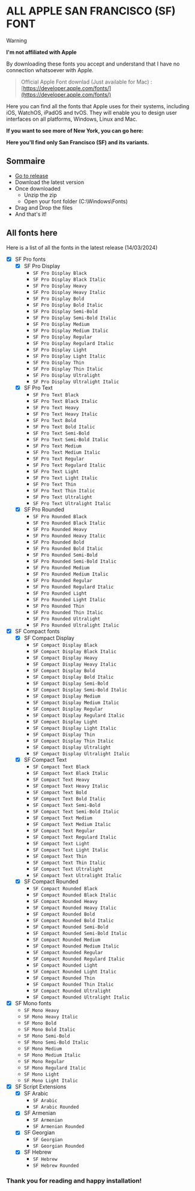 # ALL APPLE SAN FRANCISCO (SF) FONT

> [!WARNING]  
> **I'm not affiliated with Apple**
> 
> By downloading these fonts you accept and understand that I have no connection whatsoever with Apple.

> Official Apple Font downlad (Just available for Mac) : [https://developer.apple.com/fonts/](https://developer.apple.com/fonts/)

Here you can find all the fonts that Apple uses for their systems, including iOS, WatchOS, iPadOS and tvOS.
They will enable you to design user interfaces on all platforms, Windows, Linux and Mac.

**If you want to see more of New York, you can go here:**

**Here you'll find only San Francisco (SF) and its variants.**

## Sommaire

- [Go to release](https://github.com/shidos-anael/All-Apple-Fonts/releases)
- Download the latest version
- Once downloaded
  - Unzip the zip
  - Open your font folder (C:\Windows\Fonts\)
- Drag and Drop the files
- And that's it!

## All fonts here

Here is a list of all the fonts in the latest release (14/03/2024)

- [x] SF Pro fonts
  - [x] SF Pro Display
    - `SF Pro Display Black`
    - `SF Pro Display Black Italic`
    - `SF Pro Display Heavy`
    - `SF Pro Display Heavy Italic`
    - `SF Pro Display Bold`
    - `SF Pro Display Bold Italic`
    - `SF Pro Display Semi-Bold`
    - `SF Pro Display Semi-Bold Italic`
    - `SF Pro Display Medium`
    - `SF Pro Display Medium Italic`
    - `SF Pro Display Regular`
    - `SF Pro Display Regulard Italic`
    - `SF Pro Display Light`
    - `SF Pro Display Light Italic`
    - `SF Pro Display Thin`
    - `SF Pro Display Thin Italic`
    - `SF Pro Display Ultralight`
    - `SF Pro Display Ultralight Italic`
  - [x] SF Pro Text
    - `SF Pro Text Black`
    - `SF Pro Text Black Italic`
    - `SF Pro Text Heavy`
    - `SF Pro Text Heavy Italic`
    - `SF Pro Text Bold`
    - `SF Pro Text Bold Italic`
    - `SF Pro Text Semi-Bold`
    - `SF Pro Text Semi-Bold Italic`
    - `SF Pro Text Medium`
    - `SF Pro Text Medium Italic`
    - `SF Pro Text Regular`
    - `SF Pro Text Regulard Italic`
    - `SF Pro Text Light`
    - `SF Pro Text Light Italic`
    - `SF Pro Text Thin`
    - `SF Pro Text Thin Italic`
    - `SF Pro Text Ultralight`
    - `SF Pro Text Ultralight Italic`
  - [x] SF Pro Rounded
    - `SF Pro Rounded Black`
    - `SF Pro Rounded Black Italic`
    - `SF Pro Rounded Heavy`
    - `SF Pro Rounded Heavy Italic`
    - `SF Pro Rounded Bold`
    - `SF Pro Rounded Bold Italic`
    - `SF Pro Rounded Semi-Bold`
    - `SF Pro Rounded Semi-Bold Italic`
    - `SF Pro Rounded Medium`
    - `SF Pro Rounded Medium Italic`
    - `SF Pro Rounded Regular`
    - `SF Pro Rounded Regulard Italic`
    - `SF Pro Rounded Light`
    - `SF Pro Rounded Light Italic`
    - `SF Pro Rounded Thin`
    - `SF Pro Rounded Thin Italic`
    - `SF Pro Rounded Ultralight`
    - `SF Pro Rounded Ultralight Italic`
- [x] SF Compact fonts
  - [x] SF Compact Display
    - `SF Compact Display Black`
    - `SF Compact Display Black Italic`
    - `SF Compact Display Heavy`
    - `SF Compact Display Heavy Italic`
    - `SF Compact Display Bold`
    - `SF Compact Display Bold Italic`
    - `SF Compact Display Semi-Bold`
    - `SF Compact Display Semi-Bold Italic`
    - `SF Compact Display Medium`
    - `SF Compact Display Medium Italic`
    - `SF Compact Display Regular`
    - `SF Compact Display Regulard Italic`
    - `SF Compact Display Light`
    - `SF Compact Display Light Italic`
    - `SF Compact Display Thin`
    - `SF Compact Display Thin Italic`
    - `SF Compact Display Ultralight`
    - `SF Compact Display Ultralight Italic`
  - [x] SF Compact Text
    - `SF Compact Text Black`
    - `SF Compact Text Black Italic`
    - `SF Compact Text Heavy`
    - `SF Compact Text Heavy Italic`
    - `SF Compact Text Bold`
    - `SF Compact Text Bold Italic`
    - `SF Compact Text Semi-Bold`
    - `SF Compact Text Semi-Bold Italic`
    - `SF Compact Text Medium`
    - `SF Compact Text Medium Italic`
    - `SF Compact Text Regular`
    - `SF Compact Text Regulard Italic`
    - `SF Compact Text Light`
    - `SF Compact Text Light Italic`
    - `SF Compact Text Thin`
    - `SF Compact Text Thin Italic`
    - `SF Compact Text Ultralight`
    - `SF Compact Text Ultralight Italic`
  - [x] SF Compact Rounded
    - `SF Compact Rounded Black`
    - `SF Compact Rounded Black Italic`
    - `SF Compact Rounded Heavy`
    - `SF Compact Rounded Heavy Italic`
    - `SF Compact Rounded Bold`
    - `SF Compact Rounded Bold Italic`
    - `SF Compact Rounded Semi-Bold`
    - `SF Compact Rounded Semi-Bold Italic`
    - `SF Compact Rounded Medium`
    - `SF Compact Rounded Medium Italic`
    - `SF Compact Rounded Regular`
    - `SF Compact Rounded Regulard Italic`
    - `SF Compact Rounded Light`
    - `SF Compact Rounded Light Italic`
    - `SF Compact Rounded Thin`
    - `SF Compact Rounded Thin Italic`
    - `SF Compact Rounded Ultralight`
    - `SF Compact Rounded Ultralight Italic`
- [x] SF Mono fonts
    - `SF Mono Heavy`
    - `SF Mono Heavy Italic`
    - `SF Mono Bold`
    - `SF Mono Bold Italic`
    - `SF Mono Semi-Bold`
    - `SF Mono Semi-Bold Italic`
    - `SF Mono Medium`
    - `SF Mono Medium Italic`
    - `SF Mono Regular`
    - `SF Mono Regulard Italic`
    - `SF Mono Light`
    - `SF Mono Light Italic`
- [x] SF Script Extensions
  - [x] SF Arabic
    - `SF Arabic`
    - `SF Arabic Rounded`
  - [x] SF Armenian
    - `SF Armenian`
    - `SF Armenian Rounded`
  - [x] SF Georgian
    - `SF Georgian`
    - `SF Georgian Rounded`
  - [x] SF Hebrew
    - `SF Hebrew`
    - `SF Hebrew Rounded`

### Thank you for reading and happy installation!

